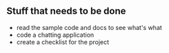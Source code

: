 ## Stuff that needs to be done

- read the sample code and docs to see what's what
- code a chatting application
- create a checklist for the project
